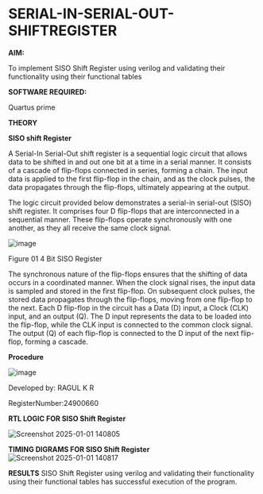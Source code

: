 # SERIAL-IN-SERIAL-OUT-SHIFTREGISTER

**AIM:**

To implement  SISO Shift Register using verilog and validating their functionality using their functional tables

**SOFTWARE REQUIRED:**

Quartus prime

**THEORY**

**SISO shift Register**

A Serial-In Serial-Out shift register is a sequential logic circuit that allows data to be shifted in and out one bit at a time in a serial manner. It consists of a cascade of flip-flops connected in series, forming a chain. The input data is applied to the first flip-flop in the chain, and as the clock pulses, the data propagates through the flip-flops, ultimately appearing at the output.

The logic circuit provided below demonstrates a serial-in serial-out (SISO) shift register. It comprises four D flip-flops that are interconnected in a sequential manner. These flip-flops operate synchronously with one another, as they all receive the same clock signal.

![image](https://github.com/naavaneetha/SERIAL-IN-SERIAL-OUT-SHIFTREGISTER/assets/154305477/e81c4072-37f9-46c6-8145-566764b74c3a)

Figure 01 4 Bit SISO Register

The synchronous nature of the flip-flops ensures that the shifting of data occurs in a coordinated manner. When the clock signal rises, the input data is sampled and stored in the first flip-flop. On subsequent clock pulses, the stored data propagates through the flip-flops, moving from one flip-flop to the next.
Each D flip-flop in the circuit has a Data (D) input, a Clock (CLK) input, and an output (Q). The D input represents the data to be loaded into the flip-flop, while the CLK input is connected to the common clock signal. The output (Q) of each flip-flop is connected to the D input of the next flip-flop, forming a cascade.

**Procedure**

![image](https://github.com/user-attachments/assets/3dcd6c68-0050-4dc5-990f-ade2dbecf9d0)


Developed by: RAGUL K R 

RegisterNumber:24900660


**RTL LOGIC FOR SISO Shift Register**

![Screenshot 2025-01-01 140805](https://github.com/user-attachments/assets/da1fe106-8d38-4617-a34b-79d444220066)


**TIMING DIGRAMS FOR SISO Shift Register**
![Screenshot 2025-01-01 140817](https://github.com/user-attachments/assets/161d9c01-39f8-478a-a764-f2b4a94376aa)


**RESULTS**
SISO Shift Register using verilog and validating their functionality using their functional tables has successful execution of the program.
